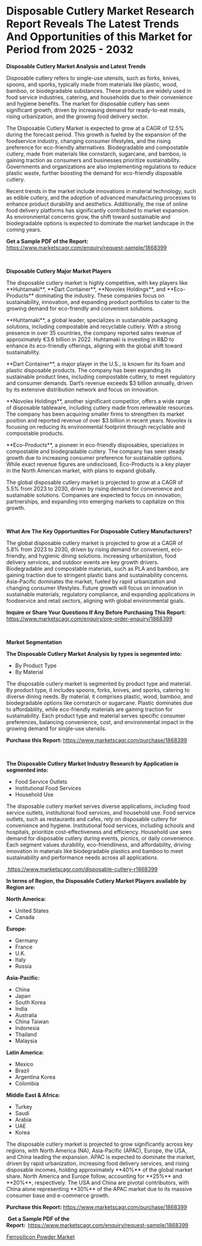 <p><h1>Disposable Cutlery Market Research Report Reveals The Latest Trends And Opportunities of this Market for Period from 2025 - 2032</h1></p><p><strong>Disposable Cutlery Market Analysis and Latest Trends</strong></p>
<p><p>Disposable cutlery refers to single-use utensils, such as forks, knives, spoons, and sporks, typically made from materials like plastic, wood, bamboo, or biodegradable substances. These products are widely used in food service industries, catering, and households due to their convenience and hygiene benefits. The market for disposable cutlery has seen significant growth, driven by increasing demand for ready-to-eat meals, rising urbanization, and the growing food delivery sector.</p><p>The Disposable Cutlery Market is expected to grow at a CAGR of 12.5% during the forecast period. This growth is fueled by the expansion of the foodservice industry, changing consumer lifestyles, and the rising preference for eco-friendly alternatives. Biodegradable and compostable cutlery, made from materials like cornstarch, sugarcane, and bamboo, is gaining traction as consumers and businesses prioritize sustainability. Governments and organizations are also implementing regulations to reduce plastic waste, further boosting the demand for eco-friendly disposable cutlery.</p><p>Recent trends in the market include innovations in material technology, such as edible cutlery, and the adoption of advanced manufacturing processes to enhance product durability and aesthetics. Additionally, the rise of online food delivery platforms has significantly contributed to market expansion. As environmental concerns grow, the shift toward sustainable and biodegradable options is expected to dominate the market landscape in the coming years.</p></p>
<p><strong>Get a Sample PDF of the Report:&nbsp;</strong> <a href="https://www.marketscagr.com/enquiry/request-sample/1868399?utm_campaign=2003&utm_medium=2&utm_source=Github&utm_content=ia&utm_term=25012025&utm_id=disposable-cutlery">https://www.marketscagr.com/enquiry/request-sample/1868399</a></p>
<p>&nbsp;</p>
<p><strong>Disposable Cutlery Major Market Players</strong></p>
<p><p>The disposable cutlery market is highly competitive, with key players like **Huhtamaki**, **Dart Container**, **Novolex Holdings**, and **Eco-Products** dominating the industry. These companies focus on sustainability, innovation, and expanding product portfolios to cater to the growing demand for eco-friendly and convenient solutions.</p><p>**Huhtamaki**, a global leader, specializes in sustainable packaging solutions, including compostable and recyclable cutlery. With a strong presence in over 35 countries, the company reported sales revenue of approximately €3.6 billion in 2022. Huhtamaki is investing in R&D to enhance its eco-friendly offerings, aligning with the global shift toward sustainability.</p><p>**Dart Container**, a major player in the U.S., is known for its foam and plastic disposable products. The company has been expanding its sustainable product lines, including compostable cutlery, to meet regulatory and consumer demands. Dart’s revenue exceeds $3 billion annually, driven by its extensive distribution network and focus on innovation.</p><p>**Novolex Holdings**, another significant competitor, offers a wide range of disposable tableware, including cutlery made from renewable resources. The company has been acquiring smaller firms to strengthen its market position and reported revenue of over $3 billion in recent years. Novolex is focusing on reducing its environmental footprint through recyclable and compostable products.</p><p>**Eco-Products**, a pioneer in eco-friendly disposables, specializes in compostable and biodegradable cutlery. The company has seen steady growth due to increasing consumer preference for sustainable options. While exact revenue figures are undisclosed, Eco-Products is a key player in the North American market, with plans to expand globally.</p><p>The global disposable cutlery market is projected to grow at a CAGR of 5.5% from 2023 to 2030, driven by rising demand for convenience and sustainable solutions. Companies are expected to focus on innovation, partnerships, and expanding into emerging markets to capitalize on this growth.</p></p>
<p>&nbsp;</p>
<p><strong>What Are The Key Opportunities For Disposable Cutlery Manufacturers?</strong></p>
<p><p>The global disposable cutlery market is projected to grow at a CAGR of 5.8% from 2023 to 2030, driven by rising demand for convenient, eco-friendly, and hygienic dining solutions. Increasing urbanization, food delivery services, and outdoor events are key growth drivers. Biodegradable and compostable materials, such as PLA and bamboo, are gaining traction due to stringent plastic bans and sustainability concerns. Asia-Pacific dominates the market, fueled by rapid urbanization and changing consumer lifestyles. Future growth will focus on innovation in sustainable materials, regulatory compliance, and expanding applications in foodservice and retail sectors, aligning with global environmental goals.</p></p>
<p><strong>Inquire or Share Your Questions If Any Before Purchasing This Report:</strong> <a href="https://www.marketscagr.com/enquiry/pre-order-enquiry/1868399?utm_campaign=2003&utm_medium=2&utm_source=Github&utm_content=ia&utm_term=25012025&utm_id=disposable-cutlery">https://www.marketscagr.com/enquiry/pre-order-enquiry/1868399</a></p>
<p>&nbsp;</p>
<p><strong>Market Segmentation</strong></p>
<p><strong>The Disposable Cutlery Market Analysis by types is segmented into:</strong></p>
<p><ul><li>By Product Type</li><li>By Material</li></ul></p>
<p><p>The disposable cutlery market is segmented by product type and material. By product type, it includes spoons, forks, knives, and sporks, catering to diverse dining needs. By material, it comprises plastic, wood, bamboo, and biodegradable options like cornstarch or sugarcane. Plastic dominates due to affordability, while eco-friendly materials are gaining traction for sustainability. Each product type and material serves specific consumer preferences, balancing convenience, cost, and environmental impact in the growing demand for single-use utensils.</p></p>
<p><strong>Purchase this Report:&nbsp;</strong><a href="https://www.marketscagr.com/purchase/1868399?utm_campaign=2003&utm_medium=2&utm_source=Github&utm_content=ia&utm_term=25012025&utm_id=disposable-cutlery">https://www.marketscagr.com/purchase/1868399</a></p>
<p>&nbsp;</p>
<p><strong>The Disposable Cutlery Market Industry Research by Application is segmented into:</strong></p>
<p><ul><li>Food Service Outlets</li><li>Institutional Food Services</li><li>Household Use</li></ul></p>
<p><p>The disposable cutlery market serves diverse applications, including food service outlets, institutional food services, and household use. Food service outlets, such as restaurants and cafes, rely on disposable cutlery for convenience and hygiene. Institutional food services, including schools and hospitals, prioritize cost-effectiveness and efficiency. Household use sees demand for disposable cutlery during events, picnics, or daily convenience. Each segment values durability, eco-friendliness, and affordability, driving innovation in materials like biodegradable plastics and bamboo to meet sustainability and performance needs across all applications.</p></p>
<p><a href="https://www.marketscagr.com/disposable-cutlery-r1868399?utm_campaign=2003&utm_medium=2&utm_source=Github&utm_content=ia&utm_term=25012025&utm_id=disposable-cutlery">&nbsp;https://www.marketscagr.com/disposable-cutlery-r1868399</a></p>
<p><strong>In terms of Region, the Disposable Cutlery Market Players available by Region are:</strong></p>
<p>
    <p> <strong> North America: </strong>
        <ul>
            <li>United States</li>
            <li>Canada</li>
        </ul>
        </p> 
    <p> <strong> Europe: </strong>
        <ul>
            <li>Germany</li>
            <li>France</li>
            <li>U.K.</li>
            <li>Italy</li>
            <li>Russia</li>
        </ul>
        </p> 
    <p> <strong> Asia-Pacific: </strong>
        <ul>
            <li>China</li>
            <li>Japan</li>
            <li>South Korea</li>
            <li>India</li>
            <li>Australia</li>
            <li>China Taiwan</li>
            <li>Indonesia</li>
            <li>Thailand</li>
            <li>Malaysia</li>
        </ul>
        </p> 
    <p> <strong> Latin America: </strong>
        <ul>
            <li>Mexico</li>
            <li>Brazil</li>
            <li>Argentina Korea</li>
            <li>Colombia</li>
        </ul>
        </p> 
    <p> <strong> Middle East & Africa: </strong>
        <ul>
            <li>Turkey</li>
            <li>Saudi</li>
            <li>Arabia</li>
            <li>UAE</li>
            <li>Korea</li>
        </ul>
    </p>
    </p>
<p><p>The disposable cutlery market is projected to grow significantly across key regions, with North America (NA), Asia-Pacific (APAC), Europe, the USA, and China leading the expansion. APAC is expected to dominate the market, driven by rapid urbanization, increasing food delivery services, and rising disposable incomes, holding approximately **40%** of the global market share. North America and Europe follow, accounting for **25%** and **20%**, respectively. The USA and China are pivotal contributors, with China alone representing **30%** of the APAC market due to its massive consumer base and e-commerce growth.</p></p>
<p><strong>Purchase this Report: </strong><a href="https://www.marketscagr.com/purchase/1868399?utm_campaign=2003&utm_medium=2&utm_source=Github&utm_content=ia&utm_term=25012025&utm_id=disposable-cutlery">https://www.marketscagr.com/purchase/1868399</a></p>
<p>&nbsp;<strong>Get a Sample PDF of the Report:&nbsp;&nbsp;</strong><a href="https://www.marketscagr.com/enquiry/request-sample/1868399?utm_campaign=2003&utm_medium=2&utm_source=Github&utm_content=ia&utm_term=25012025&utm_id=disposable-cutlery">https://www.marketscagr.com/enquiry/request-sample/1868399</a></p>
<p><strong></strong></p>
<p><p><a href="https://github.com/gulaimolin/Market-Research-Report-List-7/blob/main/ferrosilicon-powder-market.md?utm_campaign=2003&utm_medium=2&utm_source=Github&utm_content=ia&utm_term=25012025&utm_id=disposable-cutlery">Ferrosilicon Powder Market</a></p></p>